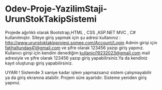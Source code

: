 # Odev-Proje-YazilimStaji-UrunStokTakipSistemi
Projede ağırlıklı olarak Bootstrap,HTML , CSS ,ASP.NET MVC , C# kullanılmıştır. 
Siteye giriş yapmak için şu adresi kullanınız : http://www.urunstoktakipprojesi.somee.com/Account/Login 
Admin girişi için fatihaltundag41@gmail.com ve şifre olarak 123456 yazıp giriş yapınız. 
Kullanıcı girişi için kendim denediğim kullanici19232023@gmail.com mail adresiyle ve şifre olarak 123456 yazıp giriş yapabilirsiniz.Ya da kendiniz kayıt oluşturup giriş yapabilirsiniz.

UYARI ! Sistemde 3 saniye kadar işlem yapmazsanız sistem çalışmayabilir ya da giriş ekranına atabilir. Projem süre ayarlıdır. Sisteme yeniden giriş yapınız. 
